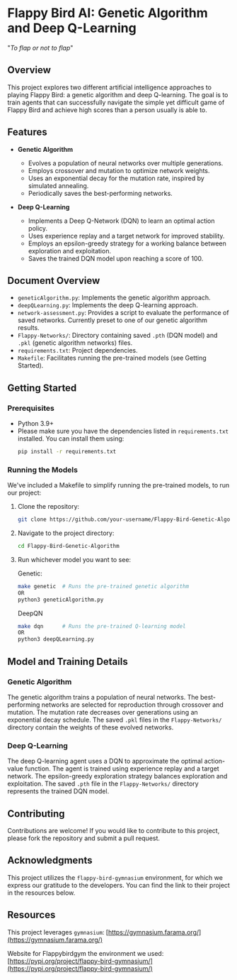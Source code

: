 # Flappy Bird AI: Genetic Algorithm and Deep Q-Learning

"*To flap or not to flap*"

## Overview

This project explores two different artificial intelligence approaches to playing Flappy Bird: a genetic algorithm and deep Q-learning.  The goal is to train agents that can successfully navigate the simple yet difficult game of Flappy Bird and achieve high scores than a person usually is able to.  

## Features

- **Genetic Algorithm**
    - Evolves a population of neural networks over multiple generations.
    - Employs crossover and mutation to optimize network weights.
    - Uses an exponential decay for the mutation rate, inspired by simulated annealing.
    - Periodically saves the best-performing networks.

- **Deep Q-Learning**
    - Implements a Deep Q-Network (DQN) to learn an optimal action policy.
    - Uses experience replay and a target network for improved stability.
    - Employs an epsilon-greedy strategy for a working balance between exploration and exploitation.
    - Saves the trained DQN model upon reaching a score of 100.

## Document Overview

- `geneticAlgorithm.py`: Implements the genetic algorithm approach.
- `deepQLearning.py`: Implements the deep Q-learning approach.
- `network-assessment.py`: Provides a script to evaluate the performance of saved networks. Currently preset to one of our genetic algorithm results.
- `Flappy-Networks/`: Directory containing saved `.pth` (DQN model) and `.pkl` (genetic algorithm networks) files.
- `requirements.txt`: Project dependencies.
- `Makefile`:  Facilitates running the pre-trained models (see Getting Started).

## Getting Started

### Prerequisites

- Python 3.9+
- Please make sure you have the dependencies listed in `requirements.txt` installed.  You can install them using:
    ```bash
    pip install -r requirements.txt
    ```

### Running the Models

We've included a Makefile to simplify running the pre-trained models, to run our project:

1. Clone the repository:
   ```bash
   git clone https://github.com/your-username/Flappy-Bird-Genetic-Algorithm.git
   ```

2. Navigate to the project directory:
   ```bash
   cd Flappy-Bird-Genetic-Algorithm
   ```

3. Run whichever model you want to see:
   
   Genetic:
   ```bash
   make genetic  # Runs the pre-trained genetic algorithm
   OR
   python3 geneticAlgorithm.py
   ```

   DeepQN
   ```bash
   make dqn      # Runs the pre-trained Q-learning model
   OR
   python3 deepQLearning.py
   ```

## Model and Training Details

### Genetic Algorithm

The genetic algorithm trains a population of neural networks.  The best-performing networks are selected for reproduction through crossover and mutation. The mutation rate decreases over generations using an exponential decay schedule.  The saved `.pkl` files in the `Flappy-Networks/` directory contain the weights of these evolved networks.

### Deep Q-Learning

The deep Q-learning agent uses a DQN to approximate the optimal action-value function. The agent is trained using experience replay and a target network. The epsilon-greedy exploration strategy balances exploration and exploitation. The saved `.pth` file in the `Flappy-Networks/` directory represents the trained DQN model.

## Contributing

Contributions are welcome! If you would like to contribute to this project, please fork the repository and submit a pull request.

## Acknowledgments

This project utilizes the `flappy-bird-gymnasium` environment, for which we express our gratitude to the developers. You can find the link to their project in the resources below.

## Resources
This project leverages `gymnasium`: [https://gymnasium.farama.org/](https://gymnasium.farama.org/)

Website for Flappybirdgym the environment we used: [https://pypi.org/project/flappy-bird-gymnasium/](https://pypi.org/project/flappy-bird-gymnasium/)
